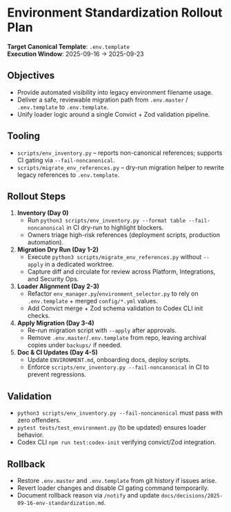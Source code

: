 # Environment Standardization Rollout Plan

**Target Canonical Template**: `.env.template`  
**Execution Window**: 2025-09-16 → 2025-09-23

## Objectives
- Provide automated visibility into legacy environment filename usage.
- Deliver a safe, reviewable migration path from `.env.master` / `.env.template` to `.env.template`.
- Unify loader logic around a single Convict + Zod validation pipeline.

## Tooling
- `scripts/env_inventory.py` – reports non-canonical references; supports CI gating via `--fail-noncanonical`.
- `scripts/migrate_env_references.py` – dry-run migration helper to rewrite legacy references to `.env.template`.

## Rollout Steps
1. **Inventory (Day 0)**
   - Run `python3 scripts/env_inventory.py --format table --fail-noncanonical` in CI dry-run to highlight blockers.
   - Owners triage high-risk references (deployment scripts, production automation).
2. **Migration Dry Run (Day 1-2)**
   - Execute `python3 scripts/migrate_env_references.py` without `--apply` in a dedicated worktree.
   - Capture diff and circulate for review across Platform, Integrations, and Security Ops.
3. **Loader Alignment (Day 2-3)**
   - Refactor `env_manager.py`/`environment_selector.py` to rely on `.env.template` + merged `config/*.yml` values.
   - Add Convict merge + Zod schema validation to Codex CLI init checks.
4. **Apply Migration (Day 3-4)**
   - Re-run migration script with `--apply` after approvals.
   - Remove `.env.master`/`.env.template` from repo, leaving archival copies under `backups/` if needed.
5. **Doc & CI Updates (Day 4-5)**
   - Update `ENVIRONMENT.md`, onboarding docs, deploy scripts.
   - Enforce `scripts/env_inventory.py --fail-noncanonical` in CI to prevent regressions.

## Validation
- `python3 scripts/env_inventory.py --fail-noncanonical` must pass with zero offenders.
- `pytest tests/test_environment.py` (to be updated) ensures loader behavior.
- Codex CLI `npm run test:codex-init` verifying convict/Zod integration.

## Rollback
- Restore `.env.master` and `.env.template` from git history if issues arise.
- Revert loader changes and disable CI gating command temporarily.
- Document rollback reason via `/notify` and update `docs/decisions/2025-09-16-env-standardization.md`.
